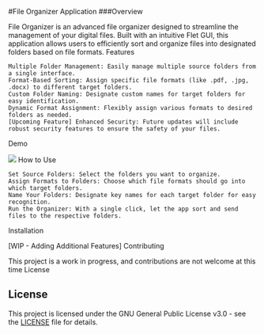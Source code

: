 #File Organizer Application
###Overview

File Organizer is an advanced file organizer designed to streamline the management of your digital files. Built with an intuitive Flet GUI, this application allows users to efficiently sort and organize files into designated folders based on file formats.
Features

    Multiple Folder Management: Easily manage multiple source folders from a single interface.
    Format-Based Sorting: Assign specific file formats (like .pdf, .jpg, .docx) to different target folders.
    Custom Folder Naming: Designate custom names for target folders for easy identification.
    Dynamic Format Assignment: Flexibly assign various formats to desired folders as needed.
    [Upcoming Feature] Enhanced Security: Future updates will include robust security features to ensure the safety of your files.

Demo

![](https://github.com/jojobee333/file_organizer_app/blob/master/frontend/assets/file_organizer_demo.gif)
How to Use

    Set Source Folders: Select the folders you want to organize.
    Assign Formats to Folders: Choose which file formats should go into which target folders.
    Name Your Folders: Designate key names for each target folder for easy recognition.
    Run the Organizer: With a single click, let the app sort and send files to the respective folders.

Installation

[WIP - Adding Additional Features]
Contributing

This project is a work in progress, and contributions are not welcome at this time
License

## License
This project is licensed under the GNU General Public License v3.0 - see the [LICENSE](LICENSE) file for details.


